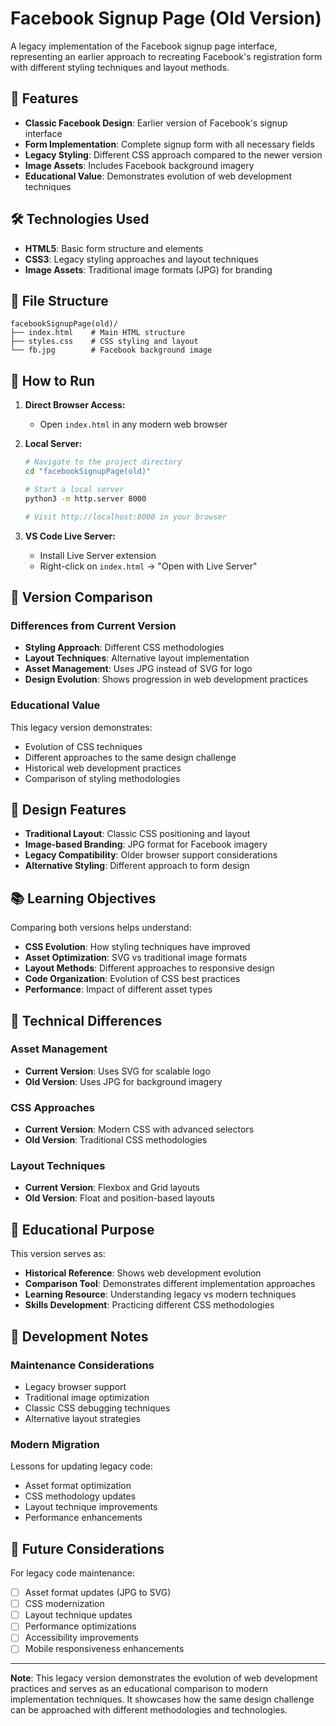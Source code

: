 # Facebook Signup Page (Old Version)

A legacy implementation of the Facebook signup page interface, representing an earlier approach to recreating Facebook's registration form with different styling techniques and layout methods.

## 🎯 Features

- **Classic Facebook Design**: Earlier version of Facebook's signup interface
- **Form Implementation**: Complete signup form with all necessary fields
- **Legacy Styling**: Different CSS approach compared to the newer version
- **Image Assets**: Includes Facebook background imagery
- **Educational Value**: Demonstrates evolution of web development techniques

## 🛠️ Technologies Used

- **HTML5**: Basic form structure and elements
- **CSS3**: Legacy styling approaches and layout techniques
- **Image Assets**: Traditional image formats (JPG) for branding

## 📁 File Structure

```
facebookSignupPage(old)/
├── index.html    # Main HTML structure
├── styles.css    # CSS styling and layout
└── fb.jpg        # Facebook background image
```

## 🚀 How to Run

1. **Direct Browser Access:**
   - Open `index.html` in any modern web browser

2. **Local Server:**
   ```bash
   # Navigate to the project directory
   cd "facebookSignupPage(old)"
   
   # Start a local server
   python3 -m http.server 8000
   
   # Visit http://localhost:8000 in your browser
   ```

3. **VS Code Live Server:**
   - Install Live Server extension
   - Right-click on `index.html` → "Open with Live Server"

## 🔄 Version Comparison

### Differences from Current Version
- **Styling Approach**: Different CSS methodologies
- **Layout Techniques**: Alternative layout implementation
- **Asset Management**: Uses JPG instead of SVG for logo
- **Design Evolution**: Shows progression in web development practices

### Educational Value
This legacy version demonstrates:
- Evolution of CSS techniques
- Different approaches to the same design challenge
- Historical web development practices
- Comparison of styling methodologies

## 🎨 Design Features

- **Traditional Layout**: Classic CSS positioning and layout
- **Image-based Branding**: JPG format for Facebook imagery
- **Legacy Compatibility**: Older browser support considerations
- **Alternative Styling**: Different approach to form design

## 📚 Learning Objectives

Comparing both versions helps understand:

- **CSS Evolution**: How styling techniques have improved
- **Asset Optimization**: SVG vs traditional image formats
- **Layout Methods**: Different approaches to responsive design
- **Code Organization**: Evolution of CSS best practices
- **Performance**: Impact of different asset types

## 🔧 Technical Differences

### Asset Management
- **Current Version**: Uses SVG for scalable logo
- **Old Version**: Uses JPG for background imagery

### CSS Approaches
- **Current Version**: Modern CSS with advanced selectors
- **Old Version**: Traditional CSS methodologies

### Layout Techniques
- **Current Version**: Flexbox and Grid layouts
- **Old Version**: Float and position-based layouts

## 🎯 Educational Purpose

This version serves as:
- **Historical Reference**: Shows web development evolution
- **Comparison Tool**: Demonstrates different implementation approaches
- **Learning Resource**: Understanding legacy vs modern techniques
- **Skills Development**: Practicing different CSS methodologies

## 📝 Development Notes

### Maintenance Considerations
- Legacy browser support
- Traditional image optimization
- Classic CSS debugging techniques
- Alternative layout strategies

### Modern Migration
Lessons for updating legacy code:
- Asset format optimization
- CSS methodology updates
- Layout technique improvements
- Performance enhancements

## 🔄 Future Considerations

For legacy code maintenance:
- [ ] Asset format updates (JPG to SVG)
- [ ] CSS modernization
- [ ] Layout technique updates
- [ ] Performance optimizations
- [ ] Accessibility improvements
- [ ] Mobile responsiveness enhancements

---

**Note**: This legacy version demonstrates the evolution of web development practices and serves as an educational comparison to modern implementation techniques. It showcases how the same design challenge can be approached with different methodologies and technologies.